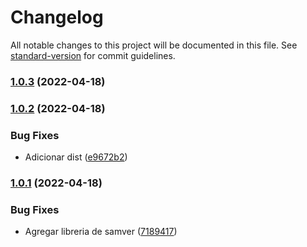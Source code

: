 # Changelog

All notable changes to this project will be documented in this file. See [standard-version](https://github.com/conventional-changelog/standard-version) for commit guidelines.

### [1.0.3](https://github.com/furthz/securityws/compare/v1.0.2...v1.0.3) (2022-04-18)

### [1.0.2](https://github.com/furthz/securityws/compare/v1.0.1...v1.0.2) (2022-04-18)


### Bug Fixes

* Adicionar dist ([e9672b2](https://github.com/furthz/securityws/commit/e9672b2fb066adbbca15c0f73789124d6f21b384))

### [1.0.1](https://github.com/furthz/securityws/compare/v1.0.0...v1.0.1) (2022-04-18)


### Bug Fixes

* Agregar libreria de samver ([7189417](https://github.com/furthz/securityws/commit/71894175d1bd98209b6985618256433cf99bd6a9))
